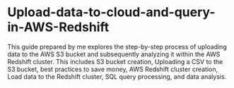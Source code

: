 # Upload-data-to-cloud-and-query-in-AWS-Redshift
This guide prepared by me explores the step-by-step process of uploading data to the AWS S3 bucket and subsequently analyzing it within the AWS Redshift cluster. This includes S3 bucket creation, Uploading a CSV to the S3 bucket, best practices to save money, AWS Redshift cluster creation, Load data to the Redshift cluster, SQL query processing, and data analysis.
